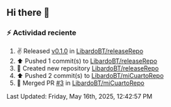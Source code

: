 ## Hi there 👋

<!--
**LibardoBT/LibardoBT** is a ✨ _special_ ✨ repository because its `README.md` (this file) appears on your GitHub profile.

Here are some ideas to get you started:

- 🔭 I’m currently working on ...
- 🌱 I’m currently learning ...
- 👯 I’m looking to collaborate on ...
- 🤔 I’m looking for help with ...
- 💬 Ask me about ...
- 📫 How to reach me: ...
- 😄 Pronouns: ...
- ⚡ Fun fact: ...
-->
### :zap: Actividad reciente
<!--RECENT_ACTIVITY:start-->
1. ✌️ Released [v0.1.0](https://github.com/LibardoBT/releaseRepo/releases/tag/v0.1.0) in [LibardoBT/releaseRepo](https://github.com/LibardoBT/releaseRepo)<br>
2. ⬆️ Pushed 1 commit(s) to [LibardoBT/releaseRepo](https://github.com/LibardoBT/releaseRepo)<br>
3. 📔 Created new repository [LibardoBT/releaseRepo](https://github.com/LibardoBT/releaseRepo)<br>
4. ⬆️ Pushed 2 commit(s) to [LibardoBT/miCuartoRepo](https://github.com/LibardoBT/miCuartoRepo)<br>
5. 🎉 Merged PR [#3](https://github.com/LibardoBT/miCuartoRepo/pull/3) in [LibardoBT/miCuartoRepo](https://github.com/LibardoBT/miCuartoRepo)<br>
<!--RECENT_ACTIVITY:end-->
<!--RECENT_ACTIVITY:last_update-->
Last Updated: Friday, May 16th, 2025, 12:42:57 PM
<!--RECENT_ACTIVITY:last_update_end-->

